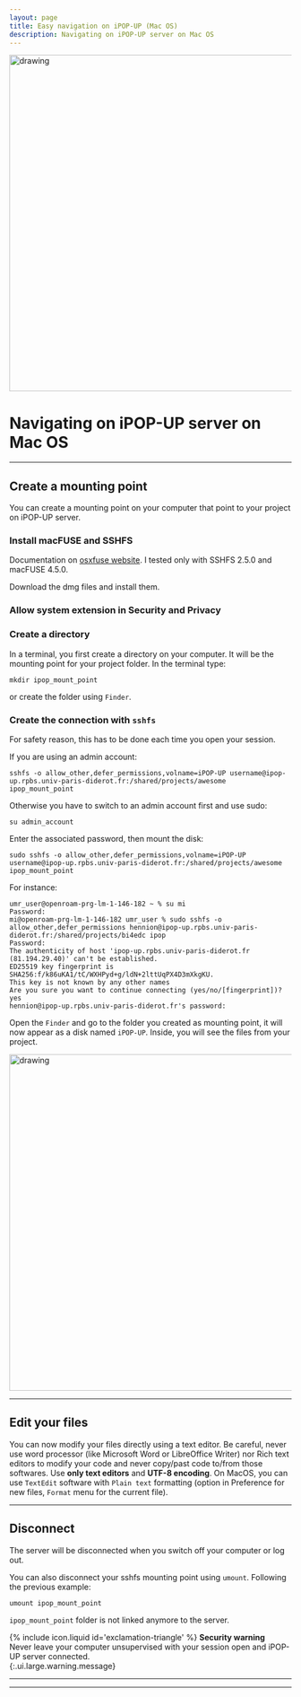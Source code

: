 ```yaml
---
layout: page
title: Easy navigation on iPOP-UP (Mac OS)
description: Navigating on iPOP-UP server on Mac OS
---
```


<img src="{{site.baseurl}}/images/banner.png" alt="drawing" width="600"/>

# Navigating on iPOP-UP server on Mac OS 

---
## Create a mounting point 

You can create a mounting point on your computer that point to your project on iPOP-UP server.  

### Install macFUSE and SSHFS

Documentation on [osxfuse website](https://osxfuse.github.io/). I tested only with SSHFS 2.5.0 and macFUSE 4.5.0. 

Download the dmg files and install them. 

### Allow system extension in Security and Privacy

### Create a directory

In a terminal, you first create a directory on your computer. It will be the mounting point for your project folder. In the terminal type:
```
mkdir ipop_mount_point
```
or create the folder using `Finder`. 

### Create the connection with `sshfs` 
For safety reason, this has to be done each time you open your session.

If you are using an admin account: 
```
sshfs -o allow_other,defer_permissions,volname=iPOP-UP username@ipop-up.rpbs.univ-paris-diderot.fr:/shared/projects/awesome ipop_mount_point
```

Otherwise you have to switch to an admin account first and use sudo: 

```
su admin_account
```
Enter the associated password, then mount the disk: 
```
sudo sshfs -o allow_other,defer_permissions,volname=iPOP-UP username@ipop-up.rpbs.univ-paris-diderot.fr:/shared/projects/awesome ipop_mount_point
```
For instance: 
```
umr_user@openroam-prg-lm-1-146-182 ~ % su mi
Password:
mi@openroam-prg-lm-1-146-182 umr_user % sudo sshfs -o allow_other,defer_permissions hennion@ipop-up.rpbs.univ-paris-diderot.fr:/shared/projects/bi4edc ipop
Password:
The authenticity of host 'ipop-up.rpbs.univ-paris-diderot.fr (81.194.29.40)' can't be established.
ED25519 key fingerprint is SHA256:f/k86uKA1/tC/WXHPyd+g/ldN+2lttUqPX4D3mXkgKU.
This key is not known by any other names
Are you sure you want to continue connecting (yes/no/[fingerprint])? yes
hennion@ipop-up.rpbs.univ-paris-diderot.fr's password:
```
Open the `Finder` and go to the folder you created as mounting point, it will now appear as a disk named `iPOP-UP`. Inside, you will see the files from your project. 

<img src="{{site.baseurl}}/images/FUSE.png" alt="drawing" width="600"/>

---
## Edit your files

You can now modify your files directly using a text editor. Be careful, never use word processor (like Microsoft Word or LibreOffice Writer) nor Rich text editors to modify your code and never copy/past code to/from those softwares. Use **only text editors** and **UTF-8 encoding**. On MacOS, you can use `TextEdit` software with `Plain text` formatting (option in Preference for new files, `Format` menu for the current file). 


---
## Disconnect

The server will be disconnected when you switch off your computer or log out. 

You can also disconnect your sshfs mounting point using `umount`. Following the previous example: 

```
umount ipop_mount_point
```
`ipop_mount_point` folder is not linked anymore to the server. 

<span>{% include icon.liquid id='exclamation-triangle' %} <b>Security warning</b></span><br>
Never leave your computer unsupervised with your session open and iPOP-UP server connected.  
{:.ui.large.warning.message}



---
---